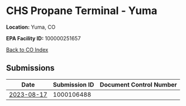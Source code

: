 # CHS Propane Terminal - Yuma

**Location:** Yuma, CO

**EPA Facility ID:** 100000251657

[Back to CO Index](../../index.md)

## Submissions

| Date | Submission ID | Document Control Number |
|------|--------------|-------------------------|
| [2023-08-17](submissions/1000106488.md) | 1000106488 |  |
